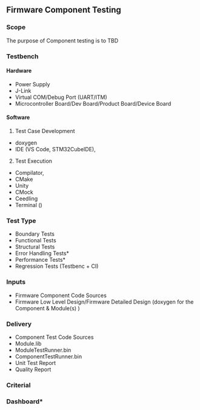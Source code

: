 ## Firmware Component Testing

### Scope

The purpose of Component testing is to TBD

### Testbench

#### Hardware

- Power Supply
- J-Link
- Virtual COM/Debug Port (UART/ITM)
- Microcontroller Board/Dev Board/Product Board/Device Board

#### Software

1. Test Case Development
- doxygen
- IDE (VS Code, STM32CubeIDE),
  
2. Test Execution
- Compilator, 
- CMake
- Unity
- CMock
- Ceedling
- Terminal ()

### Test Type

- Boundary Tests
- Functional Tests
- Structural Tests
- Error Handling Tests*
- Performance Tests*
- Regression Tests (Testbenc + CI)

### Inputs

- Firmware Component Code Sources
- Firmware Low Level Design/Firmware Detailed Design (doxygen for the Component & Module(s) )

### Delivery

- Component Test Code Sources
- Module.lib
- ModuleTestRunner.bin
- ComponentTestRunner.bin
- Unit Test Report
- Quality Report 

### Criterial



### Dashboard*
 
